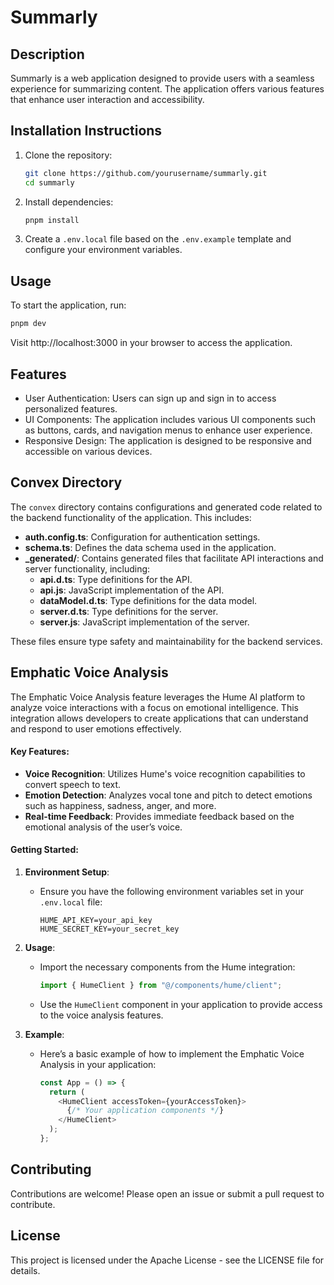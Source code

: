 # Summarly

## Description

Summarly is a web application designed to provide users with a seamless experience for summarizing content. The application offers various features that enhance user interaction and accessibility.

## Installation Instructions

1. Clone the repository:
   ```bash
   git clone https://github.com/yourusername/summarly.git
   cd summarly
   ```
2. Install dependencies:
   ```bash
   pnpm install
   ```
3. Create a `.env.local` file based on the `.env.example` template and configure your environment variables.

## Usage

To start the application, run:

```bash
pnpm dev
```

Visit http://localhost:3000 in your browser to access the application.

## Features

- User Authentication: Users can sign up and sign in to access personalized features.
- UI Components: The application includes various UI components such as buttons, cards, and navigation menus to enhance user experience.
- Responsive Design: The application is designed to be responsive and accessible on various devices.

## Convex Directory

The `convex` directory contains configurations and generated code related to the backend functionality of the application. This includes:

- **auth.config.ts**: Configuration for authentication settings.
- **schema.ts**: Defines the data schema used in the application.
- **_generated/**: Contains generated files that facilitate API interactions and server functionality, including:
  - **api.d.ts**: Type definitions for the API.
  - **api.js**: JavaScript implementation of the API.
  - **dataModel.d.ts**: Type definitions for the data model.
  - **server.d.ts**: Type definitions for the server.
  - **server.js**: JavaScript implementation of the server.

These files ensure type safety and maintainability for the backend services.

## Emphatic Voice Analysis

The Emphatic Voice Analysis feature leverages the Hume AI platform to analyze voice interactions with a focus on emotional intelligence. This integration allows developers to create applications that can understand and respond to user emotions effectively.

#### Key Features:
- **Voice Recognition**: Utilizes Hume's voice recognition capabilities to convert speech to text.
- **Emotion Detection**: Analyzes vocal tone and pitch to detect emotions such as happiness, sadness, anger, and more.
- **Real-time Feedback**: Provides immediate feedback based on the emotional analysis of the user’s voice.

#### Getting Started:
1. **Environment Setup**:
   - Ensure you have the following environment variables set in your `.env.local` file:
     ```plaintext
     HUME_API_KEY=your_api_key
     HUME_SECRET_KEY=your_secret_key
     ```

2. **Usage**:
   - Import the necessary components from the Hume integration:
     ```javascript
     import { HumeClient } from "@/components/hume/client";
     ```
   - Use the `HumeClient` component in your application to provide access to the voice analysis features.

3. **Example**:
   - Here’s a basic example of how to implement the Emphatic Voice Analysis in your application:
     ```javascript
     const App = () => {
       return (
         <HumeClient accessToken={yourAccessToken}>
           {/* Your application components */}
         </HumeClient>
       );
     };
     ```

## Contributing

Contributions are welcome! Please open an issue or submit a pull request to contribute.

## License

This project is licensed under the Apache License - see the LICENSE file for details.
